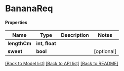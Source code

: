 # BananaReq

#### Properties
Name | Type | Description | Notes
------------ | ------------- | ------------- | -------------
**lengthCm** | **int, float** |  | 
**sweet** | **bool** |  | [optional] 

[[Back to Model list]](../README.md#documentation-for-models) [[Back to API list]](../README.md#documentation-for-api-endpoints) [[Back to README]](../README.md)

